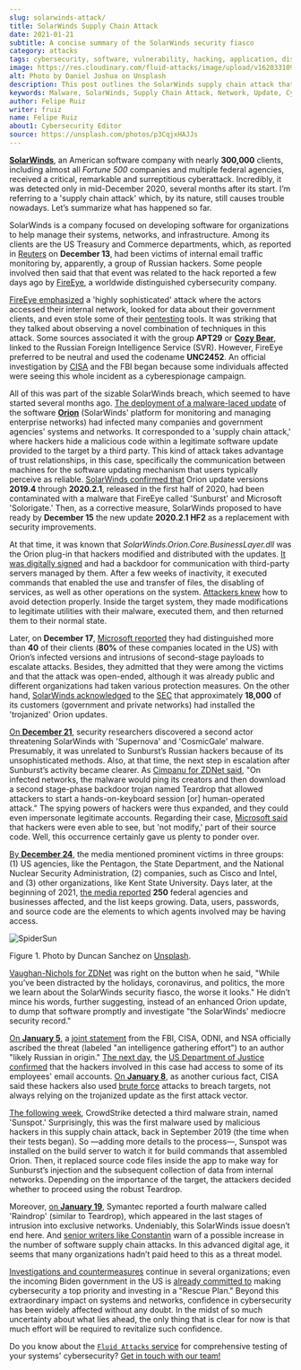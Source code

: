 ```yaml
---
slug: solarwinds-attack/
title: SolarWinds Supply Chain Attack
date: 2021-01-21
subtitle: A concise summary of the SolarWinds security fiasco
category: attacks
tags: cybersecurity, software, vulnerability, hacking, application, discovery
image: https://res.cloudinary.com/fluid-attacks/image/upload/v1620331098/blog/solarwinds-attack/cover_bvibqb.webp
alt: Photo by Daniel Joshua on Unsplash
description: This post outlines the SolarWinds supply chain attack that has affected multiple companies and federal agencies in recent months.
keywords: Malware, SolarWinds, Supply Chain Attack, Network, Update, Cybersecurity, Hacking, Ethical Hacking, Pentesting
author: Felipe Ruiz
writer: fruiz
name: Felipe Ruiz
about1: Cybersecurity Editor
source: https://unsplash.com/photos/p3CqjxHAJJs
---
```


[**SolarWinds**](https://en.wikipedia.org/wiki/SolarWinds), an American
software company with nearly **300,000** clients, including almost all
*Fortune 500* companies and multiple federal agencies, received a
critical, remarkable and surreptitious cyberattack. Incredibly, it was
detected only in mid-December 2020, several months after its start. I’m
referring to a 'supply chain attack' which, by its nature, still causes
trouble nowadays. Let’s summarize what has happened so far.

SolarWinds is a company focused on developing software for organizations
to help manage their systems, networks, and infrastructure. Among its
clients are the US Treasury and Commerce departments, which, as reported
in
[Reuters](https://www.reuters.com/article/us-usa-cyber-amazon-com-exclsuive-idUSKBN28N0PG)
on **December 13**, had been victims of internal email traffic
monitoring by, apparently, a group of Russian hackers. Some people
involved then said that that event was related to the hack reported a
few days ago by [FireEye](https://www.fireeye.com/), a worldwide
distinguished cybersecurity company.

[FireEye emphasized](https://www.zdnet.com/article/fireeye-one-of-the-worlds-largest-security-firms-discloses-security-breach/)
a 'highly sophisticated' attack
where the actors accessed their internal network,
looked for data about their government clients,
and even stole some of their [pentesting](../../solutions/penetration-testing/)
tools.
It was striking that they talked about
observing a novel combination of techniques
in this attack.
Some sources associated it with the group **APT29**
or [**Cozy Bear**](https://en.wikipedia.org/wiki/Cozy_Bear),
linked to the Russian Foreign Intelligence Service (SVR).
However,
FireEye preferred to be neutral
and used the codename **UNC2452**.
An official investigation by [CISA](https://www.cisa.gov/) and the FBI began
because some individuals affected were seeing this whole incident
as a cyberespionage campaign.

All of this was part of the sizable SolarWinds breach, which seemed to
have started several months ago. [The deployment of a malware-laced
update](https://www.zdnet.com/article/microsoft-fireeye-confirm-solarwinds-supply-chain-attack/)
of the software [**Orion**](https://www.solarwinds.com/solutions/orion)
(SolarWinds' platform for monitoring and managing enterprise networks)
had infected many companies and government agencies' systems and
networks. It corresponded to a 'supply chain attack,' where hackers hide
a malicious code within a legitimate software update provided to the
target by a third party. This kind of attack takes advantage of trust
relationships, in this case, specifically the communication between
machines for the software updating mechanism that users typically
perceive as reliable. [SolarWinds confirmed
that](https://www.zdnet.com/article/microsoft-fireeye-confirm-solarwinds-supply-chain-attack/)
Orion update versions **2019.4** through **2020.2.1**, released in the
first half of 2020, had been contaminated with a malware that FireEye
called 'Sunburst' and Microsoft 'Solorigate.' Then, as a corrective
measure, SolarWinds proposed to have ready by **December 15** the new
update **2020.2.1 HF2** as a replacement with security improvements.

At that time, it was known that
*SolarWinds.Orion.Core.BusinessLayer.dll* was the Orion plug-in that
hackers modified and distributed with the updates. [It was digitally
signed](https://www.csoonline.com/article/3601508/solarwinds-supply-chain-attack-explained-why-organizations-were-not-prepared.html)
and had a backdoor for communication with third-party servers managed by
them. After a few weeks of inactivity, it executed commands that enabled
the use and transfer of files, the disabling of services, as well as
other operations on the system. [Attackers
knew](https://www.csoonline.com/article/3601508/solarwinds-supply-chain-attack-explained-why-organizations-were-not-prepared.html)
how to avoid detection properly. Inside the target system, they made
modifications to legitimate utilities with their malware, executed them,
and then returned them to their normal state.

Later, on **December 17**, [Microsoft
reported](https://blogs.microsoft.com/on-the-issues/2020/12/17/cyberattacks-cybersecurity-solarwinds-fireeye/)
they had distinguished more than **40** of their clients (**80%** of
these companies located in the US) with Orion’s infected versions and
intrusions of second-stage payloads to escalate attacks. Besides, they
admitted that they were among the victims and that the attack was
open-ended, although it was already public and different organizations
had taken various protection measures. On the other hand, [SolarWinds
acknowledged](https://www.zdnet.com/article/microsoft-says-it-identified-40-victims-of-the-solarwinds-hack/)
to the [SEC](https://www.sec.gov/) that approximately **18,000** of its
customers (government and private networks) had installed the
'trojanized' Orion updates.

[On **December
21**](https://www.zdnet.com/article/a-second-hacking-group-has-targeted-solarwinds-systems/),
security researchers discovered a second actor threatening SolarWinds
with 'Supernova' and 'CosmicGale' malware. Presumably, it was unrelated
to Sunburst’s Russian hackers because of its unsophisticated methods.
Also, at that time, the next step in escalation after Sunburst’s
activity became clearer. As [Cimpanu for ZDNet
said](https://www.zdnet.com/article/a-second-hacking-group-has-targeted-solarwinds-systems/),
"On infected networks, the malware would ping its creators and then
download a second stage-phase backdoor trojan named Teardrop that
allowed attackers to start a hands-on-keyboard session \[or\]
human-operated attack." The spying powers of hackers were thus expanded,
and they could even impersonate legitimate accounts. Regarding their
case, [Microsoft
said](https://msrc-blog.microsoft.com/2020/12/31/microsoft-internal-solorigate-investigation-update/)
that hackers were even able to see, but 'not modify,' part of their
source code. Well, this occurrence certainly gave us plenty to ponder
over.

[By **December
24**](https://www.businessinsider.com/solarwinds-hack-explained-government-agencies-cyber-security-2020-12),
the media mentioned prominent victims in three groups: (1) US agencies,
like the Pentagon, the State Department, and the National Nuclear
Security Administration, (2) companies, such as Cisco and Intel, and (3)
other organizations, like Kent State University. Days later, at the
beginning of 2021, [the media
reported](https://www.theverge.com/2021/1/2/22210667/solarwinds-hack-worse-government-microsoft-cybersecurity)
**250** federal agencies and businesses affected, and the list keeps
growing. Data, users, passwords, and source code are the elements to
which agents involved may be having access.

<div class="imgblock">

![SpiderSun](https://res.cloudinary.com/fluid-attacks/image/upload/v1620331098/blog/solarwinds-attack/spidersun_o69dv8.webp)

<div class="title">

Figure 1. Photo by Duncan Sanchez on
[Unsplash](https://unsplash.com/photos/QnT6nCctSz0).

</div>

</div>

[Vaughan-Nichols for
ZDNet](https://www.zdnet.com/article/solarwinds-the-more-we-learn-the-worse-it-looks/)
was right on the button when he said, "While you’ve been distracted by
the holidays, coronavirus, and politics, the more we learn about the
SolarWinds security fiasco, the worse it looks." He didn’t mince his
words, further suggesting, instead of an enhanced Orion update, to dump
that software promptly and investigate "the SolarWinds' mediocre
security record."

[On **January
5**](https://www.zdnet.com/article/us-government-formally-blames-russia-for-solarwinds-hack/),
a [joint
statement](https://www.cisa.gov/news/2021/01/05/joint-statement-federal-bureau-investigation-fbi-cybersecurity-and-infrastructure)
from the FBI, CISA, ODNI, and NSA officially ascribed the threat
(labeled "an intelligence gathering effort") to an author "likely
Russian in origin." [The next
day](https://www.zdnet.com/article/solarwinds-fallout-doj-says-hackers-accessed-its-microsoft-o365-email-server/),
the [US Department of Justice
confirmed](https://www.justice.gov/opa/pr/department-justice-statement-solarwinds-update)
that the hackers involved in this case had access to some of its
employees' email accounts. [On **January
8**](https://www.zdnet.com/article/cisa-solarwinds-hackers-also-used-password-guessing-to-breach-targets/),
as another curious fact, CISA said these hackers also used [brute
force](../pass-cracking/) attacks to breach targets, not always relying
on the trojanized update as the first attack vector.

[The following
week](https://www.zdnet.com/article/third-malware-strain-discovered-in-solarwinds-supply-chain-attack/),
CrowdStrike detected a third malware strain, named 'Sunspot.'
Surprisingly, this was the first malware used by malicious hackers in
this supply chain attack, back in September 2019 (the time when their
tests began). So —adding more details to the process—, Sunspot was
installed on the build server to watch it for build commands that
assembled Orion. Then, it replaced source code files inside the app to
make way for Sunburst’s injection and the subsequent collection of data
from internal networks. Depending on the importance of the target, the
attackers decided whether to proceed using the robust Teardrop.

Moreover, [on **January
19**](https://www.zdnet.com/article/fourth-malware-strain-discovered-in-solarwinds-incident/),
Symantec reported a fourth malware called 'Raindrop' (similar to
Teardrop), which appeared in the last stages of intrusion into exclusive
networks. Undeniably, this SolarWinds issue doesn’t end here. And
[senior writers like
Constantin](https://www.csoonline.com/article/3601508/solarwinds-supply-chain-attack-explained-why-organizations-were-not-prepared.html)
warn of a possible increase in the number of software supply chain
attacks. In this advanced digital age, it seems that many organizations
hadn’t paid heed to this as a threat model.

[Investigations and
countermeasures](https://www.zdnet.com/article/fireeye-releases-tool-for-auditing-networks-for-techniques-used-by-solarwinds-hackers/)
continue in several organizations; even the incoming Biden government in
the US is [already committed
to](https://www.csoonline.com/article/3603519/solarwinds-hack-is-quickly-reshaping-congress-s-cybersecurity-agenda.html)
making cybersecurity a top priority and investing in a "Rescue Plan."
Beyond this extraordinary impact on systems and networks, confidence in
cybersecurity has been widely affected without any doubt. In the midst
of so much uncertainty about what lies ahead, the only thing that is
clear for now is that much effort will be required to revitalize such
confidence.

Do you know about the [`Fluid Attacks`
service](../../services/continuous-hacking/) for comprehensive testing
of your systems' cybersecurity? [Get in touch with our
team\!](../../contact-us/)
